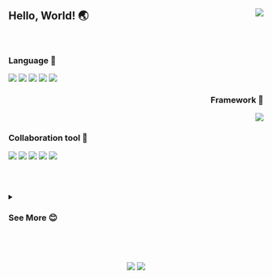 ## Hello, World! 🌏 <a href="https://hits.seeyoufarm.com"><img align="right" src="https://hits.seeyoufarm.com/api/count/incr/badge.svg?url=https%3A%2F%2Fgithub.com%2FtgyuuAn&count_bg=%2379C83D&title_bg=%23555555&icon=&icon_color=%23E7E7E7&title=hits&edge_flat=false"/></a>

<br>

### Language 💫
<div align="left">
<img src="https://img.shields.io/badge/-Kotlin-blueviolet?style=flat-square&logo=Kotlin&logoColor=white">
<img src="https://img.shields.io/badge/-Python-blue?style=flat-square&logo=Python&logoColor=white">
<img src="https://img.shields.io/badge/-Java-yellow?style=flat-square?&style=for-the-badge&logo=Java&logoColor=white">
<img src="https://img.shields.io/badge/-HTML-red?style=flat-square&logo=HTML5&logoColor=white">
<img src="https://img.shields.io/badge/-MySQL-black?style=flat-square&logo=MYSQL&logoColor=white">
</div>

<div align="right">
  
### Framework 🌲

<img src="https://img.shields.io/badge/-Android-green?style=flat-square&logo=Android&logoColor=white">
</div>

### Collaboration tool 🔨

<div align="left">
<img src="https://img.shields.io/badge/-Git-black?style=flat-square&logo=Git&logoColor=white">
<img src="https://img.shields.io/badge/-Jira-blue?style=flat-square&logo=Jira&logoColor=white">
<img src="https://img.shields.io/badge/-Figma-lightgrey?style=flat-square&logo=Figma&logoColor=white">
<img src="https://img.shields.io/badge/-Notion-black?style=flat-square&logo=Figma&logoColor=white">
<img src="https://img.shields.io/badge/-Slack-blue?style=flat-square&logo=Figma&logoColor=white">
</div>

<br><br>

<div align="left">       
<details>
<summary><h3>See More 😊</h3></summary>
<div markdown="1">       
</div>

  ## Project
 - 💊 [MediLenz](https://github.com/pknu-wap/2023_1_WAP_APP_TEAM_MEDI) - AOS 개발 및 Figma UI/UX <sub>(2023.03 ~ )</sub><br>
 - 🐈‍⬛ [WAPP(와피)](https://github.com/pknu-wap/WAPP) - 기획, AOS개발 및 Figma UI/UX <sub>(2023.10 ~ )</sub><br>
<br>

  ## Study
 - 📖 [AlgoLeadMe(알고리드미)](https://github.com/AlgoLeadMe) - 알고리즘 스터디 스터디장 <sub>(2023.10 ~ )</sub><br>
 - 🤖 [Android-Blog-Study](https://github.com/pknu-wap/android-blog-study#%EC%95%88%ED%83%9C%EA%B7%9C-tgyuuan) - 안드로이드 블로그 포스팅 및 발표 스터디 <sub>(2023.07 ~ )</sub><br>
<br>

 ## Experience
 - 🧑🏻‍🎓 2023 Google I/O Extended Busan 학생 스피커 -
  [주니어 개발자 눈높이로 보는 쉬운 클린 아키텍처](https://festa.io/events/3820) <sub>(2023.09.02 )</sub><br>
 - 🖥️ 부경대학교 개발 중앙동아리 WAP <sub>(2023.03 ~ )</sub><br>
 - 🖥️ GDSC PKNU - 4기 Member <sub>(2023.10 ~ )</sub><br>
 <br>
 
## Award
- 🏆 부경대학교 정보융합대학 프로그래밍 경진대회 대상 - [링크](https://itc.pknu.ac.kr/html/06/01.php?mode=read&idx=39&search_select=&keyword=&pagenum=1) <sub>(2023.05.17 )</sub><br>
- 🥉 부경대학교 정보융합대학 프로그래밍 경진대회 장려상 <sub>(2023.11.09 )</sub><br>
- 🥈 모여봐요 해커톤 경진대회 은상 - [링크](https://whalebe.pknu.ac.kr/main/65?action=get&yy=2023&shtm=U0003002&nonsubjcCd=N202311051&nonsubjcCrsCd=C202000115), [노션](https://www.notion.so/A-8ab2b7555b714a35b5ccb7180ce67173)<sub>(2023.11.26 )</sub><br>

<br>

  ## Contact
  - 🧩 Tech Blog - [바로가기](https://blog.naver.com/tgyuu_)
</details>

<br><br>
<div align="center">
<img src="https://github-readme-stats.vercel.app/api?username=tgyuuAn&show_icons=true">
<img src="https://github-readme-stats.vercel.app/api/top-langs/?username=tgyuuAn&layout=compact">
